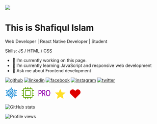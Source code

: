 ![](https://scontent.fdac68-1.fna.fbcdn.net/v/t1.6435-9/s960x960/91525675_2340724386225528_555260733600825344_n.jpg?_nc_cat=106&ccb=1-5&_nc_sid=e3f864&_nc_eui2=AeHHq-WOvWULxu2t398vTXNbsRartXdi_CqxFqu1d2L8Kn3kGaTV360W9sl1bhsIK4tpM4hutTv6TyIi21yBaipu&_nc_ohc=C4LXdWPK0s8AX-BQep1&_nc_ht=scontent.fdac68-1.fna&oh=00_AT9-0A7n4WGD3KopxvfwClCpS81nmGsAvRbs87WXjBzOVg&oe=61F9E3EB)

# This is Shafiqul Islam

 Web Developer | React Native Developer | Student 

Skills:  JS / HTML / CSS

- 🔭 I’m currently working on this page. 
- 🌱 I’m currently learning JavaScript and responsive web development 
- 💬 Ask me about Frontend development 


[<img src='https://cdn.jsdelivr.net/npm/simple-icons@3.0.1/icons/github.svg' alt='github' height='40'>](https://github.com/ArifKhan27)  [<img src='https://cdn.jsdelivr.net/npm/simple-icons@3.0.1/icons/linkedin.svg' alt='linkedin' height='40'>](https://www.linkedin.com/in/ArifKhanEver/)  [<img src='https://cdn.jsdelivr.net/npm/simple-icons@3.0.1/icons/facebook.svg' alt='facebook' height='40'>](https://www.facebook.com/arifkhanever)  [<img src='https://cdn.jsdelivr.net/npm/simple-icons@3.0.1/icons/instagram.svg' alt='instagram' height='40'>](https://www.instagram.com/arifkhanever/)  [<img src='https://cdn.jsdelivr.net/npm/simple-icons@3.0.1/icons/twitter.svg' alt='twitter' height='40'>](https://twitter.com/ArifKhanEver)  

<a href='https://archiveprogram.github.com/'><img src='https://raw.githubusercontent.com/acervenky/animated-github-badges/master/assets/acbadge.gif' width='40' height='40'></a> <a href='https://docs.github.com/en/developers'><img src='https://raw.githubusercontent.com/acervenky/animated-github-badges/master/assets/devbadge.gif' width='40' height='40'></a> <a href='https://github.com/pricing'><img src='https://raw.githubusercontent.com/acervenky/animated-github-badges/master/assets/pro.gif' width='40' height='40'></a> <a href='https://stars.github.com/'><img src='https://raw.githubusercontent.com/acervenky/animated-github-badges/master/assets/starbadge.gif' width='35' height='35'></a> <a href='https://docs.github.com/en/github/supporting-the-open-source-community-with-github-sponsors'><img src='https://raw.githubusercontent.com/acervenky/animated-github-badges/master/assets/sponsorbadge.gif' width='35' height='35'></a> 

![GitHub stats](https://github-readme-stats.vercel.app/api?username=ArifKhan27&show_icons=true)  

![Profile views](https://gpvc.arturio.dev/ArifKhan27)  
